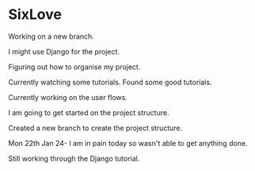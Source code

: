 # SixLove

Working on a new branch.

I might use Django for the project.

Figuring out how to organise my project.

Currently watching some tutorials. Found some good tutorials.

Currently working on the user flows.

I am going to get started on the project structure.

Created a new branch to create the project structure.

Mon 22th Jan 24- I am in pain today so wasn't able to get anything done.

Still working through the Django tutorial.
